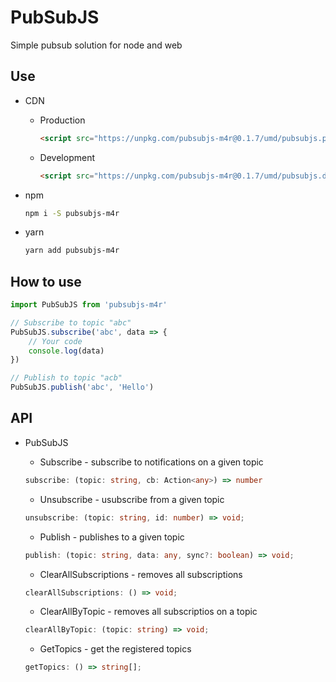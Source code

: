 # PubSubJS

Simple pubsub solution for node and web

## Use

-   CDN
    -   Production
        ```html
        <script src="https://unpkg.com/pubsubjs-m4r@0.1.7/umd/pubsubjs.prod.js"></script>
        ```
    -   Development
        ```html
        <script src="https://unpkg.com/pubsubjs-m4r@0.1.7/umd/pubsubjs.dev.js"></script>
        ```
-   npm

    ```bash
    npm i -S pubsubjs-m4r
    ```

-   yarn
    ```bash
    yarn add pubsubjs-m4r
    ```

## How to use

```javascript
import PubSubJS from 'pubsubjs-m4r'

// Subscribe to topic "abc"
PubSubJS.subscribe('abc', data => {
    // Your code
    console.log(data)
})

// Publish to topic "acb"
PubSubJS.publish('abc', 'Hello')
```

## API

-   PubSubJS

    -   Subscribe - subscribe to notifications on a given topic

    ```typescript
    subscribe: (topic: string, cb: Action<any>) => number
    ```

    -   Unsubscribe - usubscribe from a given topic

    ```typescript
    unsubscribe: (topic: string, id: number) => void;

    ```

    -   Publish - publishes to a given topic

    ```typescript
    publish: (topic: string, data: any, sync?: boolean) => void;

    ```

    -   ClearAllSubscriptions - removes all subscriptions

    ```typescript
    clearAllSubscriptions: () => void;

    ```


    - ClearAllByTopic  - removes all subscriptios on a topic
    ```typescript
    clearAllByTopic: (topic: string) => void;

    ```

    - GetTopics -  get the registered topics
    ```typescript
    getTopics: () => string[];
    ```
